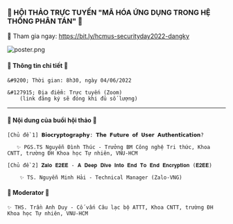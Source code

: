 ### &#128272; HỘI THẢO TRỰC TUYẾN "MÃ HÓA ỨNG DỤNG TRONG HỆ THỐNG PHÂN TÁN" &#128272;

&#128204; Tham gia ngay: https://bit.ly/hcmus-securityday2022-dangky

![poster.png](https://raw.githubusercontent.com/compsec-hcmus/hcmus-wu/main/write-up/H%E1%BB%98I%20TH%E1%BA%A2O%20TR%E1%BB%B0C%20TUY%E1%BA%BEN%20%22M%C3%83%20H%C3%93A%20%E1%BB%A8NG%20D%E1%BB%A4NG%20TRONG%20H%E1%BB%86%20TH%E1%BB%90NG%20PH%C3%82N%20T%C3%81N%22/poster.png)


#### &#127881; Thông tin chi tiết &#127881;

    &#9200; Thời gian: 8h30, ngày 04/06/2022

    &#127915; Địa điểm: Trực tuyến (Zoom)
        (link đăng ký sẽ đóng khi đủ số lượng) 

<hr/>

#### &#127775; Nội dung của buổi hội thảo &#127775;

    [Chủ đề 1] 𝗕𝗶𝗼𝗰𝗿𝘆𝗽𝘁𝗼𝗴𝗿𝗮𝗽𝗵𝘆: 𝗧𝗵𝗲 𝗙𝘂𝘁𝘂𝗿𝗲 𝗼𝗳 𝗨𝘀𝗲𝗿 𝗔𝘂𝘁𝗵𝗲𝗻𝘁𝗶𝗰𝗮𝘁𝗶𝗼𝗻?

       ✨ PGS.TS Nguyễn Đình Thúc - Trưởng BM Công nghệ Tri thức, Khoa CNTT, trường ĐH Khoa học Tự nhiên, VNU-HCM

    [Chủ đề 2] 𝐙𝐚𝐥𝐨 𝐄𝟐𝐄𝐄 - 𝐀 𝐃𝐞𝐞𝐩 𝐃𝐢𝐯𝐞 𝐈𝐧𝐭𝐨 𝐄𝐧𝐝 𝐓𝐨 𝐄𝐧𝐝 𝐄𝐧𝐜𝐫𝐲𝐩𝐭𝐢𝐨𝐧 (𝐄𝟐𝐄𝐄)

        ✨ TS. Nguyễn Minh Hải - Technical Manager (Zalo-VNG)

#### &#127775; Moderator &#127775;

    ✨ THS. Trần Anh Duy - Cố vấn Câu lạc bộ ATTT, Khoa CNTT, trường ĐH Khoa học Tự nhiên, VNU-HCM